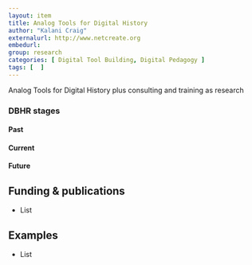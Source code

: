 ```yaml
---
layout: item
title: Analog Tools for Digital History
author: "Kalani Craig"
externalurl: http://www.netcreate.org
embedurl: 
group: research
categories: [ Digital Tool Building, Digital Pedagogy ]
tags: [  ]
---
```


Analog Tools for Digital History plus consulting and training as research

### DBHR stages

#### Past

#### Current

#### Future


## Funding & publications

- List

## Examples 

- List



